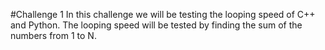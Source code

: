 #Challenge 1
In this challenge we will be testing the looping speed of C++ and Python. The looping speed will be tested by finding the sum of the numbers
from 1 to N.
